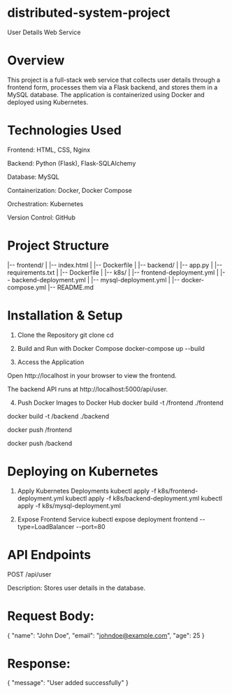 # distributed-system-project
User Details Web Service

# Overview

This project is a full-stack web service that collects user details through a frontend form, processes them via a Flask backend, and stores them in a MySQL database. The application is containerized using Docker and deployed using Kubernetes.

# Technologies Used

Frontend: HTML, CSS, Nginx

Backend: Python (Flask), Flask-SQLAlchemy

Database: MySQL

Containerization: Docker, Docker Compose

Orchestration: Kubernetes

Version Control: GitHub

# Project Structure
|-- frontend/
|   |-- index.html
|   |-- Dockerfile
|
|-- backend/
|   |-- app.py
|   |-- requirements.txt
|   |-- Dockerfile
|
|-- k8s/
|   |-- frontend-deployment.yml
|   |-- backend-deployment.yml
|   |-- mysql-deployment.yml
|
|-- docker-compose.yml
|-- README.md

# Installation & Setup

1. Clone the Repository
git clone <your-github-repo-url>
cd <your-repo-name>

2. Build and Run with Docker Compose
docker-compose up --build

3. Access the Application

Open http://localhost in your browser to view the frontend.

The backend API runs at http://localhost:5000/api/user.

4. Push Docker Images to Docker Hub
docker build -t <your-dockerhub-username>/frontend ./frontend

docker build -t <your-dockerhub-username>/backend ./backend

docker push <your-dockerhub-username>/frontend

docker push <your-dockerhub-username>/backend

# Deploying on Kubernetes

1. Apply Kubernetes Deployments
kubectl apply -f k8s/frontend-deployment.yml
kubectl apply -f k8s/backend-deployment.yml
kubectl apply -f k8s/mysql-deployment.yml

2. Expose Frontend Service
kubectl expose deployment frontend --type=LoadBalancer --port=80

# API Endpoints

POST /api/user

Description: Stores user details in the database.

# Request Body:
{
    "name": "John Doe",
    "email": "johndoe@example.com",
    "age": 25
}

# Response:
{
    "message": "User added successfully"
}
